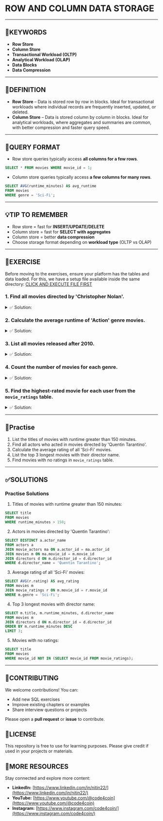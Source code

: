 # ROW AND COLUMN DATA STORAGE
---

## 🔑KEYWORDS

* **Row Store**
* **Column Store**
* **Transactional Workload (OLTP)**
* **Analytical Workload (OLAP)**
* **Data Blocks**
* **Data Compression**

---

## 📖DEFINITION

* **Row Store** – Data is stored row by row in blocks. Ideal for transactional workloads where individual records are frequently inserted, updated, or deleted.
* **Column Store** – Data is stored column by column in blocks. Ideal for analytical workloads, where aggregates and summaries are common, with better compression and faster query speed.

---

## 🧱QUERY FORMAT

* Row store queries typically access **all columns for a few rows**.

```sql
SELECT * FROM movies WHERE movie_id = 1;
```

* Column store queries typically access **a few columns for many rows**.

```sql
SELECT AVG(runtime_minutes) AS avg_runtime
FROM movies
WHERE genre = 'Sci-Fi';
```

---

## 💡TIP TO REMEMBER

* Row store = fast for **INSERT/UPDATE/DELETE**
* Column store = fast for **SELECT with aggregates**
* Column store = better **data compression**
* Choose storage format depending on **workload type** (OLTP vs OLAP)

---

## 💪EXERCISE

Before moving to the exercises, ensure your platform has the tables and data loaded.
For this, we have a setup file available inside the same directory: [CLICK AND EXECUTE FILE FIRST](https://github.com/code4coin/001-SQL-Structured-Query-Language-/blob/main/001%20SQL%20FOR%20DATA%20ENGINEERS/002%20SAMPLE%20DATA/001%20MOVIE%20DATA.md)

### 1. Find all movies directed by 'Christopher Nolan'.
<details>
  <summary>✅ Solution:</summary>
  
```sql
SELECT title
FROM movies m
JOIN directors d ON m.director_id = d.director_id
WHERE d.director_name = 'Christopher Nolan';
```
</details>

### 2. Calculate the average runtime of 'Action' genre movies.
<details>
  <summary>✅ Solution:</summary>
  
```sql
SELECT AVG(runtime_minutes) AS avg_runtime
FROM movies
WHERE genre = 'Action';
```
</details>

### 3. List all movies released after 2010.
<details>
  <summary>✅ Solution:</summary>
  
```sql
SELECT title, release_year
FROM movies
WHERE release_year > 2010;
```
</details>

### 4. Count the number of movies for each genre.
<details>
  <summary>✅ Solution:</summary>
  
```sql
SELECT genre, COUNT(*) AS movie_count
FROM movies
GROUP BY genre;
```
</details>

### 5. Find the highest-rated movie for each user from the `movie_ratings` table.
<details>
  <summary>✅ Solution:</summary>
  
```sql
SELECT user_name, movie_id, MAX(rating) AS highest_rating
FROM movie_ratings
GROUP BY user_name, movie_id;
```
</details>

---

## 🧠Practise

1. List the titles of movies with runtime greater than 150 minutes.
2. Find all actors who acted in movies directed by 'Quentin Tarantino'.
3. Calculate the average rating of all 'Sci-Fi' movies.
4. List the top 3 longest movies with their director name.
5. Find movies with no ratings in `movie_ratings` table.

---

## ✅SOLUTIONS

### Practise Solutions

1. Titles of movies with runtime greater than 150 minutes:

```sql
SELECT title
FROM movies
WHERE runtime_minutes > 150;
```

2. Actors in movies directed by 'Quentin Tarantino':

```sql
SELECT DISTINCT a.actor_name
FROM actors a
JOIN movie_actors ma ON a.actor_id = ma.actor_id
JOIN movies m ON ma.movie_id = m.movie_id
JOIN directors d ON m.director_id = d.director_id
WHERE d.director_name = 'Quentin Tarantino';
```

3. Average rating of all 'Sci-Fi' movies:

```sql
SELECT AVG(r.rating) AS avg_rating
FROM movies m
JOIN movie_ratings r ON m.movie_id = r.movie_id
WHERE m.genre = 'Sci-Fi';
```

4. Top 3 longest movies with director name:

```sql
SELECT m.title, m.runtime_minutes, d.director_name
FROM movies m
JOIN directors d ON m.director_id = d.director_id
ORDER BY m.runtime_minutes DESC
LIMIT 3;
```

5. Movies with no ratings:

```sql
SELECT title
FROM movies
WHERE movie_id NOT IN (SELECT movie_id FROM movie_ratings);
```

---

## 🤝**CONTRIBUTING**

We welcome contributions! You can:

* Add new SQL exercises
* Improve existing chapters or examples
* Share interview questions or projects

Please open a **pull request** or **issue** to contribute.

## 📄**LICENSE**

This repository is free to use for learning purposes. Please give credit if used in your projects or materials.

## 🔗**MORE RESOURCES**

Stay connected and explore more content:

* **LinkedIn:** [https://www.linkedin.com/in/nitin22/](https://www.linkedin.com/in/nitin22/)
* **YouTube:** [https://www.youtube.com/@code4coin](https://www.youtube.com/@code4coin)
* **Instagram:** [https://www.instagram.com/code4coin/](https://www.instagram.com/code4coin/)

